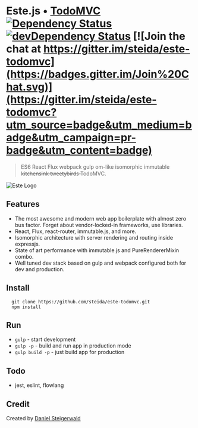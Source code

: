 # Este.js • [TodoMVC](http://todomvc.com) [![Dependency Status](https://david-dm.org/steida/este-todomvc.png)](https://david-dm.org/steida/este-todomvc) [![devDependency Status](https://david-dm.org/steida/este-todomvc/dev-status.png)](https://david-dm.org/steida/este-todomvc#info=devDependencies) [![Join the chat at https://gitter.im/steida/este-todomvc](https://badges.gitter.im/Join%20Chat.svg)](https://gitter.im/steida/este-todomvc?utm_source=badge&utm_medium=badge&utm_campaign=pr-badge&utm_content=badge)

> ES6 React Flux webpack gulp om-like isomorphic immutable k̶i̶t̶c̶h̶e̶n̶s̶i̶n̶k̶ t̶w̶e̶e̶t̶y̶b̶i̶r̶d̶s̶ TodoMVC.

![Este Logo](https://cloud.githubusercontent.com/assets/66249/5931133/9e973dfc-a699-11e4-83bc-7b5c6fb58bfd.jpeg)

## Features

- The most awesome and modern web app boilerplate with almost zero bus factor. Forget about vendor-locked-in frameworks, use libraries.
- React, Flux, react-router, immutable.js, and more.
- Isomorphic architecture with server rendering and routing inside expressjs.
- State of art performance with immutable.js and PureRendererMixin combo.
- Well tuned dev stack based on gulp and webpack configured both for dev and production.

## Install

```
  git clone https://github.com/steida/este-todomvc.git
  npm install
```

## Run

- `gulp`              - start development
- `gulp -p`           - build and run app in production mode
- `gulp build -p`     - just build app for production

## Todo

- jest, eslint, flowlang

## Credit

Created by [Daniel Steigerwald](http://daniel.steigerwald.cz/)

